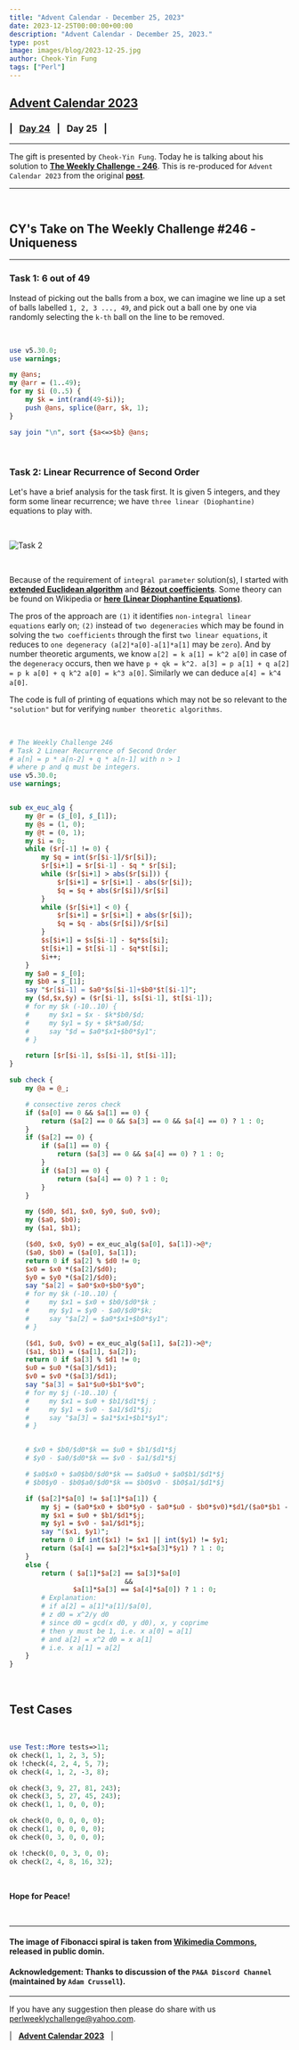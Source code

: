 ```yaml
---
title: "Advent Calendar - December 25, 2023"
date: 2023-12-25T00:00:00+00:00
description: "Advent Calendar - December 25, 2023."
type: post
image: images/blog/2023-12-25.jpg
author: Cheok-Yin Fung
tags: ["Perl"]
---
```


## [**Advent Calendar 2023**](/blog/advent-calendar-2023)
### | &nbsp; [**Day 24**](/blog/advent-calendar-2023-12-24) &nbsp; | &nbsp; **Day 25** &nbsp; |
***

The gift is presented by `Cheok-Yin Fung`. Today he is talking about his solution to [**The Weekly Challenge - 246**](/blog/perl-weekly-challenge-246). This is re-produced for `Advent Calendar 2023` from the original [**post**](https://e7-87-83.github.io/coding/challenge_246.html).

***

<br>

## CY's Take on The Weekly Challenge #246 ‐ Uniqueness
***

### Task 1: 6 out of 49

Instead of picking out the balls from a box, we can imagine we line up a set of balls labelled `1, 2, 3 ..., 49`, and pick out a ball one by one via randomly selecting the `k-th` ball on the line to be removed.

<br>

```perl
use v5.30.0;
use warnings;

my @ans;
my @arr = (1..49);
for my $i (0..5) {
    my $k = int(rand(49-$i));
    push @ans, splice(@arr, $k, 1);
}

say join "\n", sort {$a<=>$b} @ans;
```

<br>

### Task 2: Linear Recurrence of Second Order

Let's have a brief analysis for the task first. It is given 5 integers, and they form some linear recurrence; we have `three linear (Diophantine)` equations to play with.

<br>

![Task 2](/images/blog/2023-12-25-task-2.png)

<br>

Because of the requirement of `integral parameter` solution(s), I started with [**extended Euclidean algorithm**](https://en.wikipedia.org/wiki/Extended_Euclidean_algorithm) and [**Bézout coefficients**](https://en.wikipedia.org/wiki/B%C3%A9zout%27s_identity). Some theory can be found on Wikipedia or [**here (Linear Diophantine Equations)**](https://math.libretexts.org/Courses/Mount_Royal_University/MATH_2150%3A_Higher_Arithmetic/5%3A_Diophantine_Equations/5.1%3A_Linear_Diophantine_Equations).

The pros of the approach are `(1)` it identifies `non-integral linear equations` early on; `(2)` instead of `two degeneracies` which may be found in solving the `two coefficients` through the first `two linear equations`, it reduces to `one degeneracy (a[2]*a[0]-a[1]*a[1]` may be `zero`). And by number theoretic arguments, we know `a[2] = k a[1] = k^2 a[0]` in case of the `degeneracy` occurs, then we have `p + qk = k^2. a[3] = p a[1] + q a[2] = p k a[0] + q k^2 a[0] = k^3 a[0]`. Similarly we can deduce `a[4] = k^4 a[0]`.

The code is full of printing of equations which may not be so relevant to the `"solution"` but for verifying `number theoretic algorithms`.

<br>

```perl
# The Weekly Challenge 246
# Task 2 Linear Recurrence of Second Order
# a[n] = p * a[n-2] + q * a[n-1] with n > 1
# where p and q must be integers.
use v5.30.0;
use warnings;


sub ex_euc_alg {
    my @r = ($_[0], $_[1]);
    my @s = (1, 0);
    my @t = (0, 1);
    my $i = 0;
    while ($r[-1] != 0) {
        my $q = int($r[$i-1]/$r[$i]);
        $r[$i+1] = $r[$i-1] - $q * $r[$i];
        while ($r[$i+1] > abs($r[$i])) {
            $r[$i+1] = $r[$i+1] - abs($r[$i]);
            $q = $q + abs($r[$i])/$r[$i]
        }
        while ($r[$i+1] < 0) {
            $r[$i+1] = $r[$i+1] + abs($r[$i]);
            $q = $q - abs($r[$i])/$r[$i]
        }
        $s[$i+1] = $s[$i-1] - $q*$s[$i];
        $t[$i+1] = $t[$i-1] - $q*$t[$i];
        $i++;
    }
    my $a0 = $_[0];
    my $b0 = $_[1];
    say "$r[$i-1] = $a0*$s[$i-1]+$b0*$t[$i-1]";
    my ($d,$x,$y) = ($r[$i-1], $s[$i-1], $t[$i-1]);
    # for my $k (-10..10) {
    #     my $x1 = $x - $k*$b0/$d;
    #     my $y1 = $y + $k*$a0/$d;
    #     say "$d = $a0*$x1+$b0*$y1";
    # }

    return [$r[$i-1], $s[$i-1], $t[$i-1]];
}

sub check {
    my @a = @_;

    # consective zeros check
    if ($a[0] == 0 && $a[1] == 0) {
        return ($a[2] == 0 && $a[3] == 0 && $a[4] == 0) ? 1 : 0;
    }
    if ($a[2] == 0) {
        if ($a[1] == 0) {
            return ($a[3] == 0 && $a[4] == 0) ? 1 : 0;
        }
        if ($a[3] == 0) {
            return ($a[4] == 0) ? 1 : 0;
        }
    }

    my ($d0, $d1, $x0, $y0, $u0, $v0);
    my ($a0, $b0);
    my ($a1, $b1);

    ($d0, $x0, $y0) = ex_euc_alg($a[0], $a[1])->@*;
    ($a0, $b0) = ($a[0], $a[1]);
    return 0 if $a[2] % $d0 != 0;
    $x0 = $x0 *($a[2]/$d0);
    $y0 = $y0 *($a[2]/$d0);
    say "$a[2] = $a0*$x0+$b0*$y0";
    # for my $k (-10..10) {
    #     my $x1 = $x0 + $b0/$d0*$k ;
    #     my $y1 = $y0 - $a0/$d0*$k;
    #     say "$a[2] = $a0*$x1+$b0*$y1";
    # }

    ($d1, $u0, $v0) = ex_euc_alg($a[1], $a[2])->@*;
    ($a1, $b1) = ($a[1], $a[2]);
    return 0 if $a[3] % $d1 != 0;
    $u0 = $u0 *($a[3]/$d1);
    $v0 = $v0 *($a[3]/$d1);
    say "$a[3] = $a1*$u0+$b1*$v0";
    # for my $j (-10..10) {
    #     my $x1 = $u0 + $b1/$d1*$j ;
    #     my $y1 = $v0 - $a1/$d1*$j;
    #     say "$a[3] = $a1*$x1+$b1*$y1";
    # }


    # $x0 + $b0/$d0*$k == $u0 + $b1/$d1*$j
    # $y0 - $a0/$d0*$k == $v0 - $a1/$d1*$j

    # $a0$x0 + $a0$b0/$d0*$k == $a0$u0 + $a0$b1/$d1*$j
    # $b0$y0 - $b0$a0/$d0*$k == $b0$v0 - $b0$a1/$d1*$j

    if ($a[2]*$a[0] != $a[1]*$a[1]) {
        my $j = ($a0*$x0 + $b0*$y0 - $a0*$u0 - $b0*$v0)*$d1/($a0*$b1 - $b0*$a1);
        my $x1 = $u0 + $b1/$d1*$j;
        my $y1 = $v0 - $a1/$d1*$j;
        say "($x1, $y1)";
        return 0 if int($x1) != $x1 || int($y1) != $y1;
        return ($a[4] == $a[2]*$x1+$a[3]*$y1) ? 1 : 0;
    }
    else {
        return ( $a[1]*$a[2] == $a[3]*$a[0]
                             &&
                $a[1]*$a[3] == $a[4]*$a[0]) ? 1 : 0;
        # Explanation:
        # if a[2] = a[1]*a[1]/$a[0],
        # z d0 = x^2/y d0
        # since d0 = gcd(x d0, y d0), x, y coprime
        # then y must be 1, i.e. x a[0] = a[1]
        # and a[2] = x^2 d0 = x a[1]
        # i.e. x a[1] = a[2]
    }
}
```

<br>

## Test Cases

<br>

```perl
use Test::More tests=>11;
ok check(1, 1, 2, 3, 5);
ok !check(4, 2, 4, 5, 7);
ok check(4, 1, 2, -3, 8);

ok check(3, 9, 27, 81, 243);
ok check(3, 5, 27, 45, 243);
ok check(1, 1, 0, 0, 0);

ok check(0, 0, 0, 0, 0);
ok check(1, 0, 0, 0, 0);
ok check(0, 3, 0, 0, 0);

ok !check(0, 0, 3, 0, 0);
ok check(2, 4, 8, 16, 32);
```

<br>

**Hope for Peace!**

<br>

***

#### The image of Fibonacci spiral is taken from [**Wikimedia Commons**](https://commons.wikimedia.org/wiki/File:Fibonacci_Spiral_GeoGebra.svg), released in public domin.

#### **Acknowledgement:** Thanks to discussion of the `PA&A Discord Channel` (maintained by `Adam Crussell`).

***

If you have any suggestion then please do share with us <perlweeklychallenge@yahoo.com>.

| &nbsp; [**Advent Calendar 2023**](/blog/advent-calendar-2023) &nbsp; |

